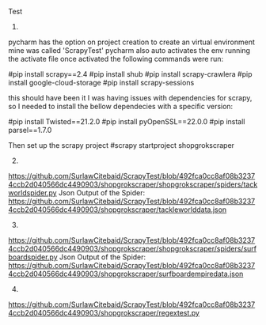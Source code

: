 Test

1.
pycharm has the option on project creation to create an virtual environment mine was called 'ScrapyTest'
pycharm also auto activates the env running the activate file
once activated the following commands were run:

#pip install scrapy==2.4
#pip install shub
#pip install scrapy-crawlera
#pip install google-cloud-storage
#pip install scrapy-sessions

this should have been it I was having issues with dependencies for scrapy, so I needed to install the bellow dependecies with a specific version:

#pip install Twisted==21.2.0
#pip install pyOpenSSL==22.0.0
#pip install parsel==1.7.0

Then set up the scrapy project
#scrapy startproject shopgrokscraper

2.
https://github.com/SurlawCitebaid/ScrapyTest/blob/492fca0cc8af08b32374ccb2d040566dc4490903/shopgrokscraper/shopgrokscraper/spiders/tackworldspider.py
Json Output of the Spider: 
https://github.com/SurlawCitebaid/ScrapyTest/blob/492fca0cc8af08b32374ccb2d040566dc4490903/shopgrokscraper/tackleworlddata.json

3.
https://github.com/SurlawCitebaid/ScrapyTest/blob/492fca0cc8af08b32374ccb2d040566dc4490903/shopgrokscraper/shopgrokscraper/spiders/surfboardspider.py
Json Output of the Spider: 
https://github.com/SurlawCitebaid/ScrapyTest/blob/492fca0cc8af08b32374ccb2d040566dc4490903/shopgrokscraper/surfboardempiredata.json 

4.
https://github.com/SurlawCitebaid/ScrapyTest/blob/492fca0cc8af08b32374ccb2d040566dc4490903/shopgrokscraper/regextest.py
